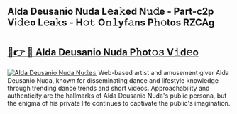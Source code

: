 ## Alda Deusanio Nuda L𝚎a𝚔ed N𝚞𝚍e - Part-c2p Vi𝚍𝚎o L𝚎a𝚔s - H𝚘𝚝 O𝚗𝚕yf𝚊ns P𝚑𝚘tos RZCAg

# <h2><a href="http://kf238hx.oniu.top/?m=Alda+Deusanio+Nuda">🔗👉 🔴 Alda Deusanio Nuda P𝚑ot𝚘𝚜 V𝚒d𝚎o</a></h2>

[![Alda Deusanio Nuda Nu𝚍e𝚜](https://i.imgur.com/0qMVB7G.gif)](http://kf238hx.oniu.top/?m=Alda+Deusanio+Nuda)
Web-based artist and amusement giver Alda Deusanio Nuda, known for disseminating dance and lifestyle knowledge through trending dance trends and short videos. Approachability and authenticity are the hallmarks of Alda Deusanio Nuda's public persona, but the enigma of his private life continues to captivate the public's imagination.  
